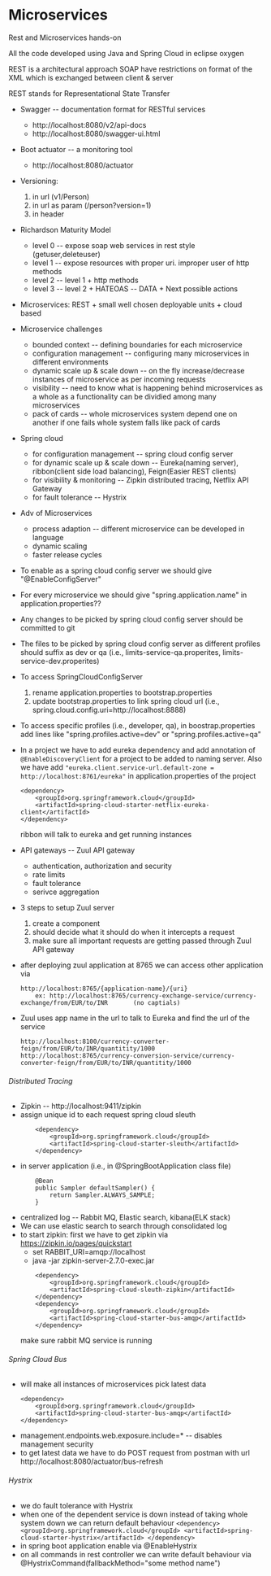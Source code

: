# Microservices
Rest and Microservices hands-on

All the code developed using Java and Spring Cloud in eclipse oxygen

REST is a architectural approach
SOAP have restrictions on format of the XML which is exchanged between client & server

REST stands for Representational State Transfer

* Swagger -- documentation format for RESTful services
	* http://localhost:8080/v2/api-docs
	* http://localhost:8080/swagger-ui.html

* Boot actuator -- a monitoring tool
	* http://localhost:8080/actuator

* Versioning:
	1. in url (v1/Person)
	2. in url as param (/person?version=1)
	3. in header 

* Richardson Maturity Model
	* level 0 -- expose soap web services in rest style (getuser,deleteuser)
	* level 1 -- expose resources with proper uri. improper user of http methods 
	* level 2 -- level 1 + http methods
	* level 3 -- level 2 + HATEOAS -- DATA + Next possible actions

* Microservices: REST + small well chosen deployable units + cloud based

* Microservice challenges
	* bounded context -- defining boundaries for each microservice
	* configuration management -- configuring many microservices in different environments 
	* dynamic scale up & scale down -- on the fly increase/decrease instances of microservice as per incoming requests
	* visibility -- need to know what is happening behind microservices as a whole as a functionality can be dividied among many microservices
	* pack of cards -- whole microservices system depend one on another if one fails whole system falls like pack of cards

* Spring cloud
	* for configuration management -- spring cloud config server
	* for dynamic scale up & scale down -- Eureka(naming server), ribbon(client side load balancing), Feign(Easier REST clients)
	* for visibility & monitoring -- Zipkin distributed tracing, Netflix API Gateway
	* for fault tolerance -- Hystrix

* Adv of Microservices
	* process adaption -- different microservice can be developed in language
	* dynamic scaling
	* faster release cycles

* To enable as a spring cloud config server we should give "@EnableConfigServer"
* For every microservice we should give "spring.application.name" in application.properties??
* Any changes to be picked by spring cloud config server should be committed to git	
* The files to be picked by spring cloud config server as different profiles should suffix as dev or qa (i.e., limits-service-qa.properites, limits-service-dev.properites)

* To access SpringCloudConfigServer
	1. rename application.properties to bootstrap.properties
	2. update bootstrap.properties to link spring cloud url (i.e., spring.cloud.config.uri=http://localhost:8888)

* To access specific profiles (i.e., developer, qa), in boostrap.properties add lines like "spring.profiles.active=dev" or "spring.profiles.active=qa"

* In a project we have to add eureka dependency and add annotation of ``` @EnableDiscoveryClient ``` for a project to be added to naming server. Also we have add ``` "eureka.client.service-url.default-zone = http://localhost:8761/eureka" ``` in application.properties of the project
	```
	<dependency>
		<groupId>org.springframework.cloud</groupId>
		<artifactId>spring-cloud-starter-netflix-eureka-client</artifactId>
	</dependency>
	```
	ribbon will talk to eureka and get running instances

* API gateways -- Zuul API gateway
	* authentication, authorization and security
	* rate limits
	* fault tolerance
	* serivce aggregation

* 3 steps to setup Zuul server
	1. create a component
	2. should decide what it should do when it intercepts a request
	3. make sure all important requests are getting passed through Zuul API gateway

* after deploying zuul application at 8765 we can access other application via 
	```
	http://localhost:8765/{application-name}/{uri}															
		ex: http://localhost:8765/currency-exchange-service/currency-exchange/from/EUR/to/INR       (no captials)
	```

* Zuul uses app name in the url to talk to Eureka and find the url of the service
	```
	http://localhost:8100/currency-converter-feign/from/EUR/to/INR/quantitity/1000
	http://localhost:8765/currency-conversion-service/currency-converter-feign/from/EUR/to/INR/quantitity/1000
	```

###### Distributed Tracing 
* Zipkin -- http://localhost:9411/zipkin
* assign unique id to each request spring cloud sleuth
	```
		<dependency>
			<groupId>org.springframework.cloud</groupId>
			<artifactId>spring-cloud-starter-sleuth</artifactId>
	   	</dependency>
	```
* in server application (i.e., in @SpringBootApplication class file)
	```	
		@Bean
		public Sampler defaultSampler() {
			return Sampler.ALWAYS_SAMPLE;
		}
	```
* centralized log -- Rabbit MQ, Elastic search, kibana(ELK stack)
* We can use elastic search to search through consolidated log
* to start zipkin: first we have to get zipkin via https://zipkin.io/pages/quickstart
	* set RABBIT_URI=amqp://localhost
	* java -jar zipkin-server-2.7.0-exec.jar
	```
		<dependency>
			<groupId>org.springframework.cloud</groupId>
			<artifactId>spring-cloud-sleuth-zipkin</artifactId>
		</dependency>
		<dependency>
			<groupId>org.springframework.cloud</groupId>
			<artifactId>spring-cloud-starter-bus-amqp</artifactId>
		</dependency>
	```
	make sure rabbit MQ service is running

###### Spring Cloud Bus 
* will make all instances of microservices pick latest data
	```
	<dependency>
		<groupId>org.springframework.cloud</groupId>
		<artifactId>spring-cloud-starter-bus-amqp</artifactId>
	</dependency>
	```
* management.endpoints.web.exposure.include=* -- disables management security
* to get latest data we have to do POST request from postman with url http://localhost:8080/actuator/bus-refresh

###### Hystrix
* we do fault tolerance with Hystrix 
* when one of the dependent service is down instead of taking whole system down we can return default behaviour
		```
			<dependency>
				<groupId>org.springframework.cloud</groupId>
				<artifactId>spring-cloud-starter-hystrix</artifactId>
			</dependency>
		```
* in spring boot application enable via @EnableHystrix
* on all commands in rest controller we can write default behaviour via @HystrixCommand(fallbackMethod="some method name")